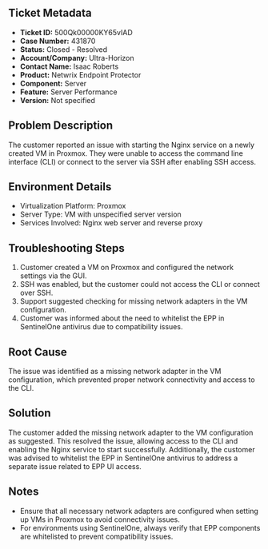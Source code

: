 ## Ticket Metadata
- **Ticket ID:** 500Qk00000KY65vIAD
- **Case Number:** 431870
- **Status:** Closed - Resolved
- **Account/Company:** Ultra-Horizon
- **Contact Name:** Isaac Roberts
- **Product:** Netwrix Endpoint Protector
- **Component:** Server
- **Feature:** Server Performance
- **Version:** Not specified

## Problem Description
The customer reported an issue with starting the Nginx service on a newly created VM in Proxmox. They were unable to access the command line interface (CLI) or connect to the server via SSH after enabling SSH access.

## Environment Details
- Virtualization Platform: Proxmox
- Server Type: VM with unspecified server version
- Services Involved: Nginx web server and reverse proxy

## Troubleshooting Steps
1. Customer created a VM on Proxmox and configured the network settings via the GUI.
2. SSH was enabled, but the customer could not access the CLI or connect over SSH.
3. Support suggested checking for missing network adapters in the VM configuration.
4. Customer was informed about the need to whitelist the EPP in SentinelOne antivirus due to compatibility issues.

## Root Cause
The issue was identified as a missing network adapter in the VM configuration, which prevented proper network connectivity and access to the CLI.

## Solution
The customer added the missing network adapter to the VM configuration as suggested. This resolved the issue, allowing access to the CLI and enabling the Nginx service to start successfully. Additionally, the customer was advised to whitelist the EPP in SentinelOne antivirus to address a separate issue related to EPP UI access.

## Notes
- Ensure that all necessary network adapters are configured when setting up VMs in Proxmox to avoid connectivity issues.
- For environments using SentinelOne, always verify that EPP components are whitelisted to prevent compatibility issues.